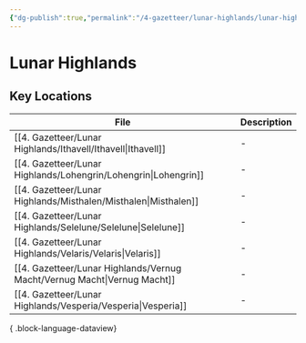 ```yaml
---
{"dg-publish":true,"permalink":"/4-gazetteer/lunar-highlands/lunar-highlands/"}
---
```


# Lunar Highlands


## Key Locations 

| File                                                                        | Description |
| --------------------------------------------------------------------------- | ----------- |
| [[4. Gazetteer/Lunar Highlands/Ithavell/Ithavell\|Ithavell]]             | \-          |
| [[4. Gazetteer/Lunar Highlands/Lohengrin/Lohengrin\|Lohengrin]]          | \-          |
| [[4. Gazetteer/Lunar Highlands/Misthalen/Misthalen\|Misthalen]]          | \-          |
| [[4. Gazetteer/Lunar Highlands/Selelune/Selelune\|Selelune]]             | \-          |
| [[4. Gazetteer/Lunar Highlands/Velaris/Velaris\|Velaris]]                | \-          |
| [[4. Gazetteer/Lunar Highlands/Vernug Macht/Vernug Macht\|Vernug Macht]] | \-          |
| [[4. Gazetteer/Lunar Highlands/Vesperia/Vesperia\|Vesperia]]             | \-          |

{ .block-language-dataview}
